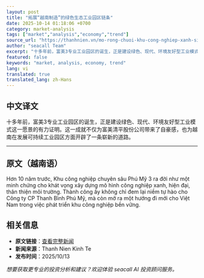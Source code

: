 ```yaml
---
layout: post
title: "拓展“越南制造”的绿色生态工业园区链条"
date: 2025-10-14 01:18:06 +0700
category: market-analysis
tags: ["market","analysis","economy","trend"]
source_url: "https://thanhnien.vn/mo-rong-chuoi-khu-cong-nghiep-xanh-sinh-thai-made-in-viet-nam-185251009163310899.htm"
author: "seacall Team"
excerpt: "十多年前，富美3专业工业园区的诞生，正是建设绿色、现代、环境友好型工业模式这一愿景的有力证明。这一成就不仅为富美清平股份公司带来了自豪感，也为越南在发展可持续工业园区方面开辟了一条崭新的道路。..."
featured: false
keywords: "market, analysis, economy, trend"
lang: vi
translated: true
translated_lang: zh-Hans
---
```


## 中文译文

十多年前，富美3专业工业园区的诞生，正是建设绿色、现代、环境友好型工业模式这一愿景的有力证明。这一成就不仅为富美清平股份公司带来了自豪感，也为越南在发展可持续工业园区方面开辟了一条崭新的道路。

---

## 原文（越南语）

Hơn 10 năm trước, Khu c&ocirc;ng nghiệp chuy&ecirc;n s&acirc;u Ph&uacute; Mỹ 3 ra đời như một minh chứng cho kh&aacute;t vọng x&acirc;y dựng m&ocirc; h&igrave;nh c&ocirc;ng nghiệp xanh, hiện đại, th&acirc;n thiện m&ocirc;i trường. Th&agrave;nh c&ocirc;ng ấy kh&ocirc;ng chỉ đem lại niềm tự h&agrave;o cho C&ocirc;ng ty CP Thanh B&igrave;nh Ph&uacute; Mỹ, m&agrave; c&ograve;n mở ra một hướng đi mới cho Việt Nam trong việc ph&aacute;t triển khu c&ocirc;ng nghiệp bền vững.

## 相关信息

- **原文链接**：[查看完整新闻](https://thanhnien.vn/mo-rong-chuoi-khu-cong-nghiep-xanh-sinh-thai-made-in-viet-nam-185251009163310899.htm)
- **新闻来源**：Thanh Nien Kinh Te
- **发布时间**：2025/10/13

*想要获取更专业的投资分析和建议？欢迎体验 seacall AI 投资顾问服务。*